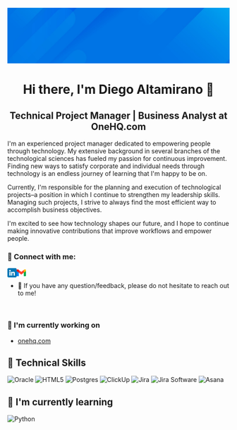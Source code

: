 <p align="center">
  <img src="https://github.com/diegoalta/diegoalta/blob/main/banner.jpeg?raw=true" alt="my banner">
</p>
<h1 align="center">
Hi there, I'm Diego Altamirano 👋
</h1>

<h2 align="center">
Technical Project Manager | Business Analyst at OneHQ.com
</h2> 


I'm an experienced project manager dedicated to empowering people through technology. My extensive background in several branches of the technological sciences has fueled my passion for continuous improvement. Finding new ways to satisfy corporate and individual needs through technology is an endless journey of learning that I'm happy to be on.

Currently, I'm responsible for the planning and execution of technological projects–a position in which I continue to strengthen my leadership skills. Managing such projects, I strive to always find the most efficient way to accomplish business objectives.

I'm excited to see how technology shapes our future, and I hope to continue making innovative contributions that improve workflows and empower people.


### 🤝 Connect with me:
 <a href="https://www.linkedin.com/in/diegoalta/"><img align="left" src="https://github.com/diegoalta/diegoalta/blob/main/linkedin.png?raw=true" alt="diegoalta | LinkedIn" width="21px"/></a> 
 <a href="mailto:diegoalta@gmail.com"><img align="left" src="https://github.com/diegoalta/diegoalta/blob/main/gmail.png?raw=true" alt="diegoalta@gmail.com" width="21px"/></a>
</br>
- 💬 If you have any question/feedback, please do not hesitate to reach out to me!
</br>

### 🔭 I'm currently working on
- <a href="https://onehq.com">onehq.com</a> 



## 💼 Technical Skills
![Oracle](https://img.shields.io/static/v1?style=for-the-badge&message=Oracle&color=F80000&logo=Oracle&logoColor=FFFFFF&label=)
![HTML5](https://img.shields.io/badge/html5-%23E34F26.svg?style=for-the-badge&logo=html5&logoColor=white)
![Postgres](https://img.shields.io/badge/postgres-%23316192.svg?style=for-the-badge&logo=postgresql&logoColor=white)
![ClickUp](https://img.shields.io/static/v1?style=for-the-badge&message=ClickUp&color=7B68EE&logo=ClickUp&logoColor=FFFFFF&label=)
![Jira](https://img.shields.io/static/v1?style=for-the-badge&message=Jira&color=0052CC&logo=Jira&logoColor=FFFFFF&label=)
![Jira Software](https://img.shields.io/static/v1?style=for-the-badge&message=Jira+Software&color=0052CC&logo=Jira+Software&logoColor=FFFFFF&label=)
![Asana](https://img.shields.io/static/v1?style=for-the-badge&message=Asana&color=F06A6A&logo=Asana&logoColor=FFFFFF&label=)

## 🌱 I'm currently learning
![Python](https://img.shields.io/static/v1?style=for-the-badge&message=Python&color=3776AB&logo=Python&logoColor=FFFFFF&label=)


</br>

<!--

Here are some ideas to get you started:

- 🔭 I’m currently working on ...
- 🌱 I’m currently learning ...
- 👯 I’m looking to collaborate on ...
- 🤔 I’m looking for help with ...
- 💬 Ask me about ...
- 📫 How to reach me: ...
- 😄 Pronouns: ...
- ⚡ Fun fact: ...
-->
